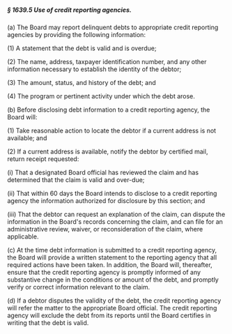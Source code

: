 ##### § 1639.5 Use of credit reporting agencies. #####

(a) The Board may report delinquent debts to appropriate credit reporting agencies by providing the following information:

(1) A statement that the debt is valid and is overdue;

(2) The name, address, taxpayer identification number, and any other information necessary to establish the identity of the debtor;

(3) The amount, status, and history of the debt; and

(4) The program or pertinent activity under which the debt arose.

(b) Before disclosing debt information to a credit reporting agency, the Board will:

(1) Take reasonable action to locate the debtor if a current address is not available; and

(2) If a current address is available, notify the debtor by certified mail, return receipt requested:

(i) That a designated Board official has reviewed the claim and has determined that the claim is valid and over-due;

(ii) That within 60 days the Board intends to disclose to a credit reporting agency the information authorized for disclosure by this section; and

(iii) That the debtor can request an explanation of the claim, can dispute the information in the Board's records concerning the claim, and can file for an administrative review, waiver, or reconsideration of the claim, where applicable.

(c) At the time debt information is submitted to a credit reporting agency, the Board will provide a written statement to the reporting agency that all required actions have been taken. In addition, the Board will, thereafter, ensure that the credit reporting agency is promptly informed of any substantive change in the conditions or amount of the debt, and promptly verify or correct information relevant to the claim.

(d) If a debtor disputes the validity of the debt, the credit reporting agency will refer the matter to the appropriate Board official. The credit reporting agency will exclude the debt from its reports until the Board certifies in writing that the debt is valid.